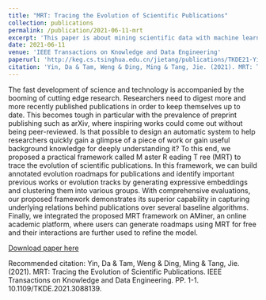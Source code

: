 ```yaml
---
title: "MRT: Tracing the Evolution of Scientific Publications"
collection: publications
permalink: /publication/2021-06-11-mrt
excerpt: 'This paper is about mining scientific data with machine learning methods.'
date: 2021-06-11
venue: 'IEEE Transactions on Knowledge and Data Engineering'
paperurl: 'http://keg.cs.tsinghua.edu.cn/jietang/publications/TKDE21-Yin-et-al-MRT-Tracing-the-Evolution-of-Scientific-Publications.pdf'
citation: 'Yin, Da & Tam, Weng & Ding, Ming & Tang, Jie. (2021). MRT: Tracing the Evolution of Scientific Publications. IEEE Transactions on Knowledge and Data Engineering. PP. 1-1. 10.1109/TKDE.2021.3088139.'
---
```


The fast development of science and technology is accompanied by the booming of cutting edge research. Researchers need to digest more and more recently published publications in order to keep themselves up to date. This becomes tough in particular with the prevalence of preprint publishing such as arXiv, where inspiring works could come out without being peer-reviewed. Is that possible to design an automatic system to help researchers quickly gain a glimpse of a piece of work or gain useful background knowledge for deeply understanding it? To this end, we proposed a practical framework called M aster R eading T ree (MRT) to trace the evolution of scientific publications. In this framework, we can build annotated evolution roadmaps for publications and identify important previous works or evolution tracks by generating expressive embeddings and clustering them into various groups. With comprehensive evaluations, our proposed framework demonstrates its superior capability in capturing underlying relations behind publications over several baseline algorithms. Finally, we integrated the proposed MRT framework on AMiner, an online academic platform, where users can generate roadmaps using MRT for free and their interactions are further used to refine the model.

[Download paper here](http://keg.cs.tsinghua.edu.cn/jietang/publications/TKDE21-Yin-et-al-MRT-Tracing-the-Evolution-of-Scientific-Publications.pdf)

Recommended citation: Yin, Da & Tam, Weng & Ding, Ming & Tang, Jie. (2021). MRT: Tracing the Evolution of Scientific Publications. IEEE Transactions on Knowledge and Data Engineering. PP. 1-1. 10.1109/TKDE.2021.3088139. 